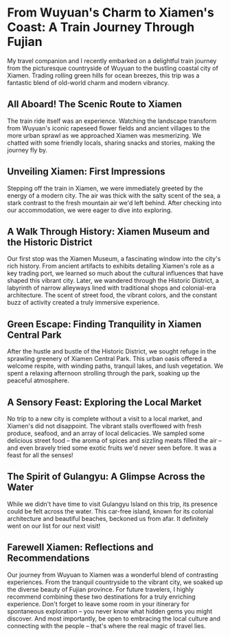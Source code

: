 # From Wuyuan's Charm to Xiamen's Coast: A Train Journey Through Fujian

My travel companion and I recently embarked on a delightful train journey from the picturesque countryside of Wuyuan to the bustling coastal city of Xiamen.  Trading rolling green hills for ocean breezes, this trip was a fantastic blend of old-world charm and modern vibrancy.

## All Aboard! The Scenic Route to Xiamen

The train ride itself was an experience.  Watching the landscape transform from Wuyuan's iconic rapeseed flower fields and ancient villages to the more urban sprawl as we approached Xiamen was mesmerizing. We chatted with some friendly locals, sharing snacks and stories, making the journey fly by.

## Unveiling Xiamen: First Impressions

Stepping off the train in Xiamen, we were immediately greeted by the energy of a modern city.  The air was thick with the salty scent of the sea, a stark contrast to the fresh mountain air we'd left behind.  After checking into our accommodation, we were eager to dive into exploring.

## A Walk Through History: Xiamen Museum and the Historic District

Our first stop was the Xiamen Museum, a fascinating window into the city's rich history.  From ancient artifacts to exhibits detailing Xiamen's role as a key trading port, we learned so much about the cultural influences that have shaped this vibrant city.  Later, we wandered through the Historic District, a labyrinth of narrow alleyways lined with traditional shops and colonial-era architecture. The scent of street food, the vibrant colors, and the constant buzz of activity created a truly immersive experience.

## Green Escape: Finding Tranquility in Xiamen Central Park

After the hustle and bustle of the Historic District, we sought refuge in the sprawling greenery of Xiamen Central Park.  This urban oasis offered a welcome respite, with winding paths, tranquil lakes, and lush vegetation.  We spent a relaxing afternoon strolling through the park, soaking up the peaceful atmosphere.

## A Sensory Feast: Exploring the Local Market

No trip to a new city is complete without a visit to a local market, and Xiamen's did not disappoint.  The vibrant stalls overflowed with fresh produce, seafood, and an array of local delicacies.  We sampled some delicious street food – the aroma of spices and sizzling meats filled the air – and even bravely tried some exotic fruits we'd never seen before. It was a feast for all the senses!

## The Spirit of Gulangyu: A Glimpse Across the Water

While we didn't have time to visit Gulangyu Island on this trip, its presence could be felt across the water.  This car-free island, known for its colonial architecture and beautiful beaches, beckoned us from afar.  It definitely went on our list for our next visit!

## Farewell Xiamen: Reflections and Recommendations

Our journey from Wuyuan to Xiamen was a wonderful blend of contrasting experiences. From the tranquil countryside to the vibrant city, we soaked up the diverse beauty of Fujian province.  For future travelers, I highly recommend combining these two destinations for a truly enriching experience. Don't forget to leave some room in your itinerary for spontaneous exploration – you never know what hidden gems you might discover. And most importantly, be open to embracing the local culture and connecting with the people – that's where the real magic of travel lies.
